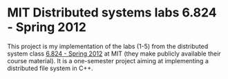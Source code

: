 # MIT Distributed systems labs 6.824 - Spring 2012

This project is my implementation of the labs (1-5) from the distributed system class [6.824 - Spring 2012](https://pdos.csail.mit.edu/archive/6.824-2012/labs/index.html) at MIT (they make publicly available their course material). It is a one-semester project aiming at implementing a distributed file system in C++. 
